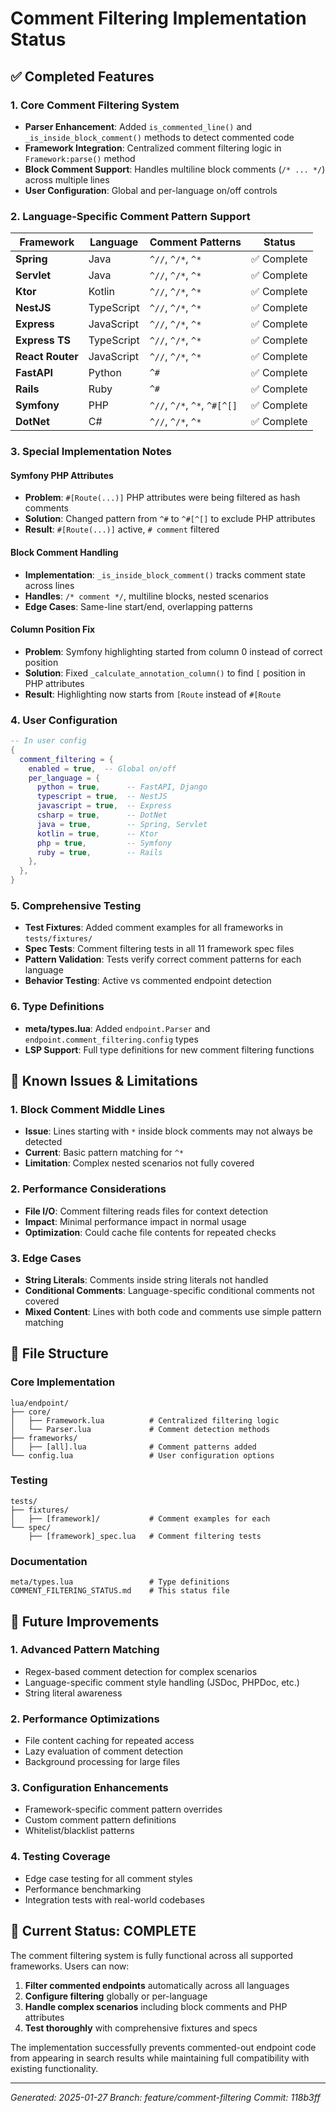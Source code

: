 # Comment Filtering Implementation Status

## ✅ Completed Features

### 1. Core Comment Filtering System
- **Parser Enhancement**: Added `is_commented_line()` and `_is_inside_block_comment()` methods to detect commented code
- **Framework Integration**: Centralized comment filtering logic in `Framework:parse()` method
- **Block Comment Support**: Handles multiline block comments (`/* ... */`) across multiple lines
- **User Configuration**: Global and per-language on/off controls

### 2. Language-Specific Comment Pattern Support

| Framework | Language | Comment Patterns | Status |
|-----------|----------|------------------|--------|
| **Spring** | Java | `^//`, `^/*`, `^*` | ✅ Complete |
| **Servlet** | Java | `^//`, `^/*`, `^*` | ✅ Complete |
| **Ktor** | Kotlin | `^//`, `^/*`, `^*` | ✅ Complete |
| **NestJS** | TypeScript | `^//`, `^/*`, `^*` | ✅ Complete |
| **Express** | JavaScript | `^//`, `^/*`, `^*` | ✅ Complete |
| **Express TS** | TypeScript | `^//`, `^/*`, `^*` | ✅ Complete |
| **React Router** | JavaScript | `^//`, `^/*`, `^*` | ✅ Complete |
| **FastAPI** | Python | `^#` | ✅ Complete |
| **Rails** | Ruby | `^#` | ✅ Complete |
| **Symfony** | PHP | `^//`, `^/*`, `^*`, `^#[^[]` | ✅ Complete |
| **DotNet** | C# | `^//`, `^/*`, `^*` | ✅ Complete |

### 3. Special Implementation Notes

#### **Symfony PHP Attributes**
- **Problem**: `#[Route(...)]` PHP attributes were being filtered as hash comments
- **Solution**: Changed pattern from `^#` to `^#[^[]` to exclude PHP attributes
- **Result**: `#[Route(...)]` active, `# comment` filtered

#### **Block Comment Handling**
- **Implementation**: `_is_inside_block_comment()` tracks comment state across lines
- **Handles**: `/* comment */`, multiline blocks, nested scenarios
- **Edge Cases**: Same-line start/end, overlapping patterns

#### **Column Position Fix**
- **Problem**: Symfony highlighting started from column 0 instead of correct position
- **Solution**: Fixed `_calculate_annotation_column()` to find `[` position in PHP attributes
- **Result**: Highlighting now starts from `[Route` instead of `#[Route`

### 4. User Configuration

```lua
-- In user config
{
  comment_filtering = {
    enabled = true,  -- Global on/off
    per_language = {
      python = true,      -- FastAPI, Django
      typescript = true,  -- NestJS
      javascript = true,  -- Express
      csharp = true,      -- DotNet
      java = true,        -- Spring, Servlet
      kotlin = true,      -- Ktor
      php = true,         -- Symfony
      ruby = true,        -- Rails
    },
  },
}
```

### 5. Comprehensive Testing
- **Test Fixtures**: Added comment examples for all frameworks in `tests/fixtures/`
- **Spec Tests**: Comment filtering tests in all 11 framework spec files
- **Pattern Validation**: Tests verify correct comment patterns for each language
- **Behavior Testing**: Active vs commented endpoint detection

### 6. Type Definitions
- **meta/types.lua**: Added `endpoint.Parser` and `endpoint.comment_filtering.config` types
- **LSP Support**: Full type definitions for new comment filtering functions

## 🔧 Known Issues & Limitations

### 1. **Block Comment Middle Lines**
- **Issue**: Lines starting with `*` inside block comments may not always be detected
- **Current**: Basic pattern matching for `^*`
- **Limitation**: Complex nested scenarios not fully covered

### 2. **Performance Considerations**
- **File I/O**: Comment filtering reads files for context detection
- **Impact**: Minimal performance impact in normal usage
- **Optimization**: Could cache file contents for repeated checks

### 3. **Edge Cases**
- **String Literals**: Comments inside string literals not handled
- **Conditional Comments**: Language-specific conditional comments not covered
- **Mixed Content**: Lines with both code and comments use simple pattern matching

## 📁 File Structure

### Core Implementation
```
lua/endpoint/
├── core/
│   ├── Framework.lua          # Centralized filtering logic
│   └── Parser.lua             # Comment detection methods
├── frameworks/
│   ├── [all].lua              # Comment patterns added
└── config.lua                 # User configuration options
```

### Testing
```
tests/
├── fixtures/
│   ├── [framework]/           # Comment examples for each
└── spec/
    ├── [framework]_spec.lua   # Comment filtering tests
```

### Documentation
```
meta/types.lua                 # Type definitions
COMMENT_FILTERING_STATUS.md    # This status file
```

## 🎯 Future Improvements

### 1. **Advanced Pattern Matching**
- Regex-based comment detection for complex scenarios
- Language-specific comment style handling (JSDoc, PHPDoc, etc.)
- String literal awareness

### 2. **Performance Optimizations**
- File content caching for repeated access
- Lazy evaluation of comment detection
- Background processing for large files

### 3. **Configuration Enhancements**
- Framework-specific comment pattern overrides
- Custom comment pattern definitions
- Whitelist/blacklist patterns

### 4. **Testing Coverage**
- Edge case testing for all comment styles
- Performance benchmarking
- Integration tests with real-world codebases

## 🏁 Current Status: **COMPLETE**

The comment filtering system is fully functional across all supported frameworks. Users can now:

1. **Filter commented endpoints** automatically across all languages
2. **Configure filtering** globally or per-language
3. **Handle complex scenarios** including block comments and PHP attributes
4. **Test thoroughly** with comprehensive fixtures and specs

The implementation successfully prevents commented-out endpoint code from appearing in search results while maintaining full compatibility with existing functionality.

---
*Generated: 2025-01-27*
*Branch: feature/comment-filtering*
*Commit: 118b3ff*